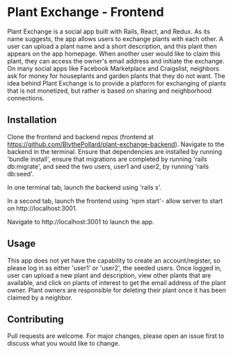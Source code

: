 # Plant Exchange - Frontend

Plant Exchange is a social app built with Rails, React, and Redux. As its name suggests, the app allows users to exchange plants with each other. A user can upload a plant name and a short description, and this plant then appears on the app homepage. When another user would like to claim this plant, they can access the owner's email address and initiate the exchange. On many social apps like Facebook Marketplace and Craigslist, neighbors ask for money for houseplants and garden plants that they do not want. The idea behind Plant Exchange is to provide a platform for exchanging of plants that is not monetized, but rather is based on sharing and neighborhood connections. 

## Installation

Clone the frontend and backend repos (frontend at https://github.com/BlythePollard/plant-exchange-backend). Navigate to the backend in the terminal. Ensure that dependencies are installed by running 'bundle install', ensure that migrations are completed by running 'rails db:migrate', and seed the two users, user1 and user2, by running 'rails db:seed'.

In one terminal tab, launch the backend using 'rails s'.

In a second tab, launch the frontend using 'npm start'- allow server to start on http://localhost:3001.

Navigate to http://localhost:3001 to launch the app.

## Usage

This app does not yet have the capability to create an account/register, so please log in as either 'user1' or 'user2', the seeded users. Once logged in, user can upload a new plant and description, view other plants that are available, and click on plants of interest to get the email address of the plant owner. Plant owners are responsible for deleting their plant once it has been claimed by a neighbor. 

## Contributing
Pull requests are welcome. For major changes, please open an issue first to discuss what you would like to change.